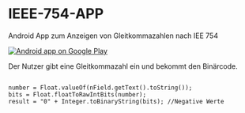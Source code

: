# IEEE-754-APP

Android App zum Anzeigen von Gleitkommazahlen nach IEE 754

<a href="https://play.google.com/store/apps/details?id=de.merz.ieee_754">
  <img alt="Android app on Google Play"
       src="https://developer.android.com/images/brand/de_app_rgb_wo_60.png" />
</a>

Der Nutzer gibt eine Gleitkommazahl ein und bekommt den Binärcode.

<pre><code>
number = Float.valueOf(nField.getText().toString());
bits = Float.floatToRawIntBits(number);
result = "0" + Integer.toBinaryString(bits); //Negative Werte
</code></pre>